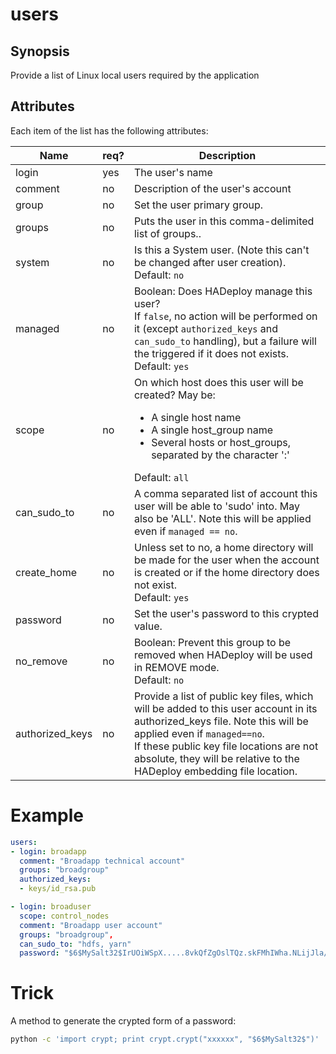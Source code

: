 # users

## Synopsis

Provide a list of Linux local users required by the application 

## Attributes

Each item of the list has the following attributes:


Name|req?|Description
---|---|---
login|yes|The user's name
comment|no|Description of the user's account
group|no|Set the user primary group.
groups|no|Puts the user in this comma-delimited list of groups..
system|no|Is this a System user.  (Note this can't be changed after user creation).<br>Default: `no`
managed|no|Boolean: Does HADeploy manage this user?<br>If `false`, no action will be performed on it (except `authorized_keys` and `can_sudo_to` handling), but a failure will the triggered if it does not exists.<br>Default: `yes` 
scope|no|On which host does this user will be created? May be:<ul><li>A single host name</li><li>A single host_group name</li><li>Several hosts or host_groups, separated by the character ':'</li></ul>Default: `all`
can\_sudo_to|no|A comma separated list of account this user will be able to 'sudo' into. May also be 'ALL'. Note this will be applied even if `managed == no`.
create_home|no|Unless set to no, a home directory will be made for the user when the account is created or if the home directory does not exist.<br>Default: `yes`
password|no|Set the user's password to this crypted value.
no_remove|no|Boolean: Prevent this group to be removed when HADeploy will be used in REMOVE mode.<br>Default: `no`
authorized_keys|no|Provide a list of public key files, which will be added to this user account in its authorized_keys file. Note this will be applied even if `managed==no`.<br>If these public key file locations are not absolute, they will be relative to the HADeploy embedding file location.

# Example

```yaml
users:
- login: broadapp
  comment: "Broadapp technical account"
  groups: "broadgroup"
  authorized_keys:
  - keys/id_rsa.pub

- login: broaduser
  scope: control_nodes
  comment: "Broadapp user account"
  groups: "broadgroup",
  can_sudo_to: "hdfs, yarn"
  password: "$6$MySalt32$IrUOiWSpX.....8vkQfZgOslTQz.skFMhIWha.NLijJla/"
```

# Trick

A method to generate the crypted form of a password:

```bash
python -c 'import crypt; print crypt.crypt("xxxxxx", "$6$MySalt32$")'
```

